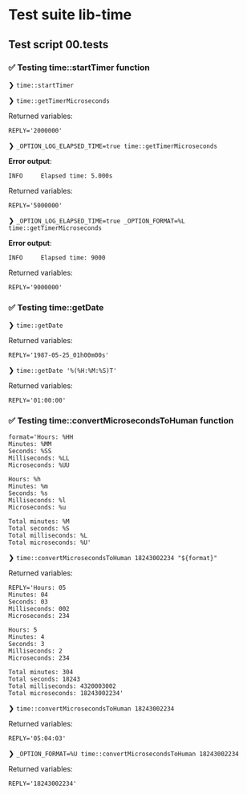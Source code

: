 # Test suite lib-time

## Test script 00.tests

### ✅ Testing time::startTimer function

❯ `time::startTimer`

❯ `time::getTimerMicroseconds`

Returned variables:

```text
REPLY='2000000'
```

❯ `_OPTION_LOG_ELAPSED_TIME=true time::getTimerMicroseconds`

**Error output**:

```text
INFO     Elapsed time: 5.000s
```

Returned variables:

```text
REPLY='5000000'
```

❯ `_OPTION_LOG_ELAPSED_TIME=true _OPTION_FORMAT=%L time::getTimerMicroseconds`

**Error output**:

```text
INFO     Elapsed time: 9000
```

Returned variables:

```text
REPLY='9000000'
```

### ✅ Testing time::getDate

❯ `time::getDate`

Returned variables:

```text
REPLY='1987-05-25_01h00m00s'
```

❯ `time::getDate '%(%H:%M:%S)T'`

Returned variables:

```text
REPLY='01:00:00'
```

### ✅ Testing time::convertMicrosecondsToHuman function

```text
format='Hours: %HH
Minutes: %MM
Seconds: %SS
Milliseconds: %LL
Microseconds: %UU

Hours: %h
Minutes: %m
Seconds: %s
Milliseconds: %l
Microseconds: %u

Total minutes: %M
Total seconds: %S
Total milliseconds: %L
Total microseconds: %U'
```

❯ `time::convertMicrosecondsToHuman 18243002234 "${format}"`

Returned variables:

```text
REPLY='Hours: 05
Minutes: 04
Seconds: 03
Milliseconds: 002
Microseconds: 234

Hours: 5
Minutes: 4
Seconds: 3
Milliseconds: 2
Microseconds: 234

Total minutes: 304
Total seconds: 18243
Total milliseconds: 4320003002
Total microseconds: 18243002234'
```

❯ `time::convertMicrosecondsToHuman 18243002234`

Returned variables:

```text
REPLY='05:04:03'
```

❯ `_OPTION_FORMAT=%U time::convertMicrosecondsToHuman 18243002234`

Returned variables:

```text
REPLY='18243002234'
```

